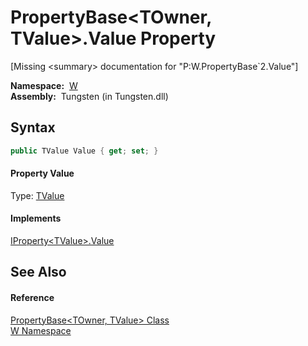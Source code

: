 PropertyBase&lt;TOwner, TValue>.Value Property
==============================================
  
[Missing &lt;summary> documentation for "P:W.PropertyBase`2.Value"]


  **Namespace:**  [W][1]  
  **Assembly:**  Tungsten (in Tungsten.dll)

Syntax
------

```csharp
public TValue Value { get; set; }
```

#### Property Value
Type: [TValue][2]
#### Implements
[IProperty&lt;TValue>.Value][3]  


See Also
--------

#### Reference
[PropertyBase&lt;TOwner, TValue> Class][2]  
[W Namespace][1]  

[1]: ../README.md
[2]: README.md
[3]: ../IProperty_1/Value.md
[4]: ../../_icons/Help.png